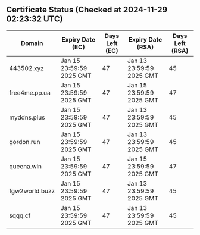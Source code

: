 ## Certificate Status (Checked at 2024-11-29 02:23:32 UTC)
| Domain | Expiry Date (EC) | Days Left (EC) | Expiry Date (RSA) | Days Left (RSA) |
|--------|-------------------|----------------|--------------------|--------------------|
| 443502.xyz | Jan 15 23:59:59 2025 GMT | 47 | Jan 13 23:59:59 2025 GMT | 45 |
| free4me.pp.ua | Jan 15 23:59:59 2025 GMT | 47 | Jan 15 23:59:59 2025 GMT | 47 |
| myddns.plus | Jan 15 23:59:59 2025 GMT | 47 | Jan 13 23:59:59 2025 GMT | 45 |
| gordon.run | Jan 15 23:59:59 2025 GMT | 47 | Jan 13 23:59:59 2025 GMT | 45 |
| queena.win | Jan 15 23:59:59 2025 GMT | 47 | Jan 15 23:59:59 2025 GMT | 47 |
| fgw2world.buzz | Jan 15 23:59:59 2025 GMT | 47 | Jan 13 23:59:59 2025 GMT | 45 |
| sqqq.cf | Jan 15 23:59:59 2025 GMT | 47 | Jan 13 23:59:59 2025 GMT | 45 |
